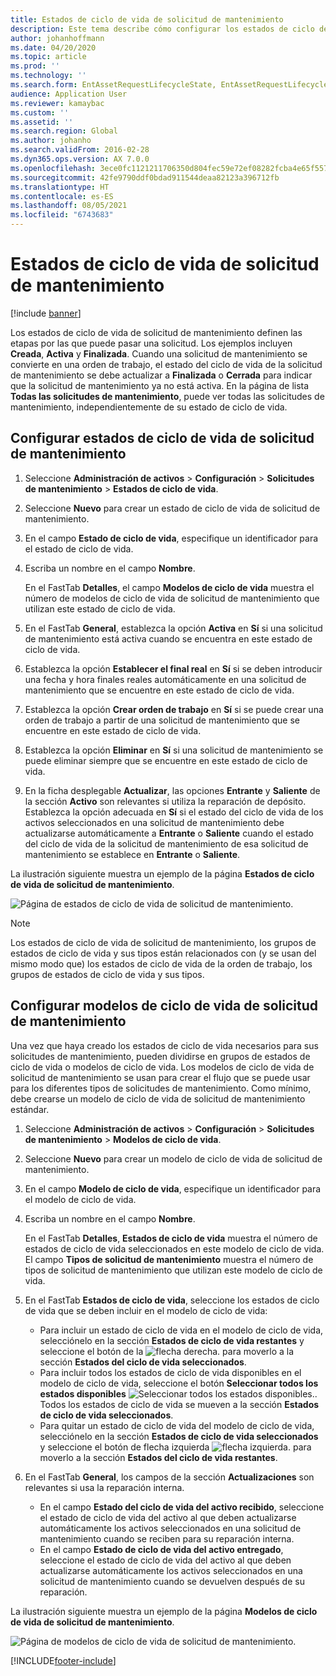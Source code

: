 ```yaml
---
title: Estados de ciclo de vida de solicitud de mantenimiento
description: Este tema describe cómo configurar los estados de ciclo de vida de la solicitud de mantenimiento en Administración de activos.
author: johanhoffmann
ms.date: 04/20/2020
ms.topic: article
ms.prod: ''
ms.technology: ''
ms.search.form: EntAssetRequestLifecycleState, EntAssetRequestLifecycleModel
audience: Application User
ms.reviewer: kamaybac
ms.custom: ''
ms.assetid: ''
ms.search.region: Global
ms.author: johanho
ms.search.validFrom: 2016-02-28
ms.dyn365.ops.version: AX 7.0.0
ms.openlocfilehash: 3ece0fc1121211706350d804fec59e72ef08282fcba4e65f557a510834738b11
ms.sourcegitcommit: 42fe9790ddf0bdad911544deaa82123a396712fb
ms.translationtype: HT
ms.contentlocale: es-ES
ms.lasthandoff: 08/05/2021
ms.locfileid: "6743683"
---
```

# <a name="maintenance-request-lifecycle-states"></a>Estados de ciclo de vida de solicitud de mantenimiento

[!include [banner](../../includes/banner.md)]

 


Los estados de ciclo de vida de solicitud de mantenimiento definen las etapas por las que puede pasar una solicitud. Los ejemplos incluyen **Creada**, **Activa** y **Finalizada**. Cuando una solicitud de mantenimiento se convierte en una orden de trabajo, el estado del ciclo de vida de la solicitud de mantenimiento se debe actualizar a **Finalizada** o **Cerrada** para indicar que la solicitud de mantenimiento ya no está activa. En la página de lista **Todas las solicitudes de mantenimiento**, puede ver todas las solicitudes de mantenimiento, independientemente de su estado de ciclo de vida.

## <a name="set-up-maintenance-request-lifecycle-states"></a>Configurar estados de ciclo de vida de solicitud de mantenimiento

1. Seleccione **Administración de activos** \> **Configuración** \> **Solicitudes de mantenimiento** \> **Estados de ciclo de vida**.
2. Seleccione **Nuevo** para crear un estado de ciclo de vida de solicitud de mantenimiento.
3. En el campo **Estado de ciclo de vida**, especifique un identificador para el estado de ciclo de vida.
4. Escriba un nombre en el campo **Nombre**.

    En el FastTab **Detalles**, el campo **Modelos de ciclo de vida** muestra el número de modelos de ciclo de vida de solicitud de mantenimiento que utilizan este estado de ciclo de vida.

5. En el FastTab **General**, establezca la opción **Activa** en **Sí** si una solicitud de mantenimiento está activa cuando se encuentra en este estado de ciclo de vida.
6. Establezca la opción **Establecer el final real** en **Sí** si se deben introducir una fecha y hora finales reales automáticamente en una solicitud de mantenimiento que se encuentre en este estado de ciclo de vida.
7. Establezca la opción **Crear orden de trabajo** en **Sí** si se puede crear una orden de trabajo a partir de una solicitud de mantenimiento que se encuentre en este estado de ciclo de vida.
8. Establezca la opción **Eliminar** en **Sí** si una solicitud de mantenimiento se puede eliminar siempre que se encuentre en este estado de ciclo de vida.
9. En la ficha desplegable **Actualizar**, las opciones **Entrante** y **Saliente** de la sección **Activo** son relevantes si utiliza la reparación de depósito. Establezca la opción adecuada en **Sí** si el estado del ciclo de vida de los activos seleccionados en una solicitud de mantenimiento debe actualizarse automáticamente a **Entrante** o **Saliente** cuando el estado del ciclo de vida de la solicitud de mantenimiento de esa solicitud de mantenimiento se establece en **Entrante** o **Saliente**.

La ilustración siguiente muestra un ejemplo de la página **Estados de ciclo de vida de solicitud de mantenimiento**.

![Página de estados de ciclo de vida de solicitud de mantenimiento.](media/02-setup-for-requests.png)

> [!NOTE]
> Los estados de ciclo de vida de solicitud de mantenimiento, los grupos de estados de ciclo de vida y sus tipos están relacionados con (y se usan del mismo modo que) los estados de ciclo de vida de la orden de trabajo, los grupos de estados de ciclo de vida y sus tipos. 

## <a name="set-up-maintenance-request-lifecycle-models"></a>Configurar modelos de ciclo de vida de solicitud de mantenimiento

Una vez que haya creado los estados de ciclo de vida necesarios para sus solicitudes de mantenimiento, pueden dividirse en grupos de estados de ciclo de vida o modelos de ciclo de vida. Los modelos de ciclo de vida de solicitud de mantenimiento se usan para crear el flujo que se puede usar para los diferentes tipos de solicitudes de mantenimiento. Como mínimo, debe crearse un modelo de ciclo de vida de solicitud de mantenimiento estándar.

1. Seleccione **Administración de activos** \> **Configuración** \> **Solicitudes de mantenimiento** \> **Modelos de ciclo de vida**.
2. Seleccione **Nuevo** para crear un modelo de ciclo de vida de solicitud de mantenimiento.
3. En el campo **Modelo de ciclo de vida**, especifique un identificador para el modelo de ciclo de vida.
4. Escriba un nombre en el campo **Nombre**.

    En el FastTab **Detalles**, **Estados de ciclo de vida** muestra el número de estados de ciclo de vida seleccionados en este modelo de ciclo de vida. El campo **Tipos de solicitud de mantenimiento** muestra el número de tipos de solicitud de mantenimiento que utilizan este modelo de ciclo de vida.

5. En el FastTab **Estados de ciclo de vida**, seleccione los estados de ciclo de vida que se deben incluir en el modelo de ciclo de vida:

    - Para incluir un estado de ciclo de vida en el modelo de ciclo de vida, selecciónelo en la sección **Estados de ciclo de vida restantes** y seleccione el botón de la ![flecha derecha.](media/03-setup-for-requests.png) para moverlo a la sección **Estados del ciclo de vida seleccionados**.
    - Para incluir todos los estados de ciclo de vida disponibles en el modelo de ciclo de vida, seleccione el botón **Seleccionar todos los estados disponibles** ![Seleccionar todos los estados disponibles.](media/04-setup-for-requests.png). Todos los estados de ciclo de vida se mueven a la sección **Estados de ciclo de vida seleccionados**.
    - Para quitar un estado de ciclo de vida del modelo de ciclo de vida, selecciónelo en la sección **Estados de ciclo de vida seleccionados** y seleccione el botón de flecha izquierda ![flecha izquierda.](media/05-setup-for-requests.png) para moverlo a la sección **Estados del ciclo de vida restantes**.

6. En el FastTab **General**, los campos de la sección **Actualizaciones** son relevantes si usa la reparación interna.

    - En el campo **Estado del ciclo de vida del activo recibido**, seleccione el estado de ciclo de vida del activo al que deben actualizarse automáticamente los activos seleccionados en una solicitud de mantenimiento cuando se reciben para su reparación interna.
    - En el campo **Estado de ciclo de vida del activo entregado**, seleccione el estado de ciclo de vida del activo al que deben actualizarse automáticamente los activos seleccionados en una solicitud de mantenimiento cuando se devuelven después de su reparación.

La ilustración siguiente muestra un ejemplo de la página **Modelos de ciclo de vida de solicitud de mantenimiento**.

![Página de modelos de ciclo de vida de solicitud de mantenimiento.](media/06-setup-for-requests.png)


[!INCLUDE[footer-include](../../../includes/footer-banner.md)]